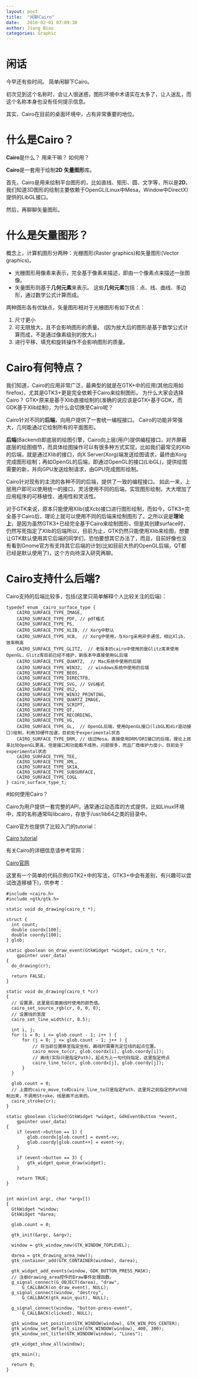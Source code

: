 ```yaml
---
layout: post
title:  "闲聊Cairo"
date:   2016-02-01 07:09:30
author: Jiang Biao
categories: Graphic
---
```


# 闲话

今早还有些时间。 简单闲聊下Cairo。

初次见到这个名称时，会让人很迷惑，图形环境中术语实在太多了，让人迷乱，而这个名称本身也没有任何提示信息。

其实，Cairo在目前的桌面环境中，占有非常重要的地位。

# 什么是Cairo？

**Cairo**是什么？ 用来干嘛？ 如何用？ 

**Cairo**是一套用于绘制**2D** **矢量图形**库。 

首先，Cairo是用来绘制平台图形的，比如直线、矩形、圆、文字等，所以是**2D**，我们知道3D图形的绘制主要依赖于OpenGL(Linux中Mesa，Window中DirectX)提供的LibGL接口。

然后，再聊聊矢量图形。

# 什么是矢量图形？

概念上，计算机图形分两种：光栅图形(Raster graphics)和矢量图形(Vector graphics)。 

- 光栅图形用像素来表示，完全基于像素来描述，即由一个像素点来描述一张图像。
- 矢量图形则基于**几何元素**来表示。 这些**几何元素**包括：点、线、曲线、多边形，通过数学公式计算而成。

两种图形各有优缺点，矢量图形相对于光栅图形有如下优点：
1. 尺寸更小
2. 可无限放大，且不会影响图形的质量。 (因为放大后的图形是基于数学公式计算而成，不是通过像素级别的放大。)
3. 进行平移、填充和旋转操作不会影响图形的质量。

# Cairo有何特点？

我们知道，Cairo的应用非常广泛，最典型的就是在GTK+中的应用(其他应用如firefox)，尤其是GTK3+更是完全依赖于Cairo来绘制图形。 为什么大家会选择Cairo？ GTK+原来是基于Xlib直接绘制的(准确的说应该是GTK+基于GDK，而GDK基于Xlib绘制)，为什么会切换至Cairo呢？

Cairo针对不同的**后端**，向用户提供了一套统一编程接口。 Cairo的功能非常强大，几何能通过它绘制所有的平面图形。

**后端**(Backend)即底层的绘图引擎，Cairo向上层(用户)提供编程接口，对齐屏蔽底层的绘图细节，而具体绘图操作可以有很多种方式实现，比如我们最常见的Xlib的后端，就是通过Xlib的接口，向X Server(Xorg)端发送绘图请求，最终由Xorg完成图形绘制；再如OpenGL的后端，即通过OpenGL的接口(LibGL)，提供绘图需要的新，并向GPU发送绘制请求，由GPU完成图形绘制。

Cairo针对现有的主流的各种不同的后端，提供了一致的编程接口。 如此一来，上层用户即可以使用统一的接口，灵活使用不同的后端，实现图形绘制，大大增加了应用程序的可移植性、通用性和灵活性。 

对于GTK来说，原本只能使用Xlib(或Xcb)接口进行图形绘制，而如今，GTK3+完全基于Cairo后，理论上就可以使用不同的后端来绘制图形了。之所以说是**理论上**，是因为虽然GTK3+已经完全基于Cairo来绘制图形，但是其创建surface时，仍然写死指定了Xlib的后端所以，目前为止，GTK仍然只能使用Xlib来绘图，想要让GTK默认使用其它后端的同学们，恐怕要想其它办法了，而且，目前好像也没有看到Gnome官方有支持其它后端的计划(比如目前大热的OpenGL后端，QT都已经是默认使用了)，这个方向待深入研究再聊。

# Cairo支持什么后端?

Cairo支持的后端比较多，包括(这里只简单解释个人比较关注的后端)：

	typedef enum _cairo_surface_type {
	    CAIRO_SURFACE_TYPE_IMAGE,
	    CAIRO_SURFACE_TYPE_PDF, // pdf格式
	    CAIRO_SURFACE_TYPE_PS,
	    CAIRO_SURFACE_TYPE_XLIB, // Xorg中默认
	    CAIRO_SURFACE_TYPE_XCB,  // Xorg中使用，与Xorg采用异步通信，相比Xlib，效率稍高
	    CAIRO_SURFACE_TYPE_GLITZ,  // 老版本的cairo中使用的是Glitz库来使用OpenGL，Glitz库目前已经不维护，新版本中直接使用GL后端
	    CAIRO_SURFACE_TYPE_QUARTZ,  // Mac系统中使用的后端
	    CAIRO_SURFACE_TYPE_WIN32,  // windows系统中使用的后端
	    CAIRO_SURFACE_TYPE_BEOS,
	    CAIRO_SURFACE_TYPE_DIRECTFB,
	    CAIRO_SURFACE_TYPE_SVG, // SVG格式
	    CAIRO_SURFACE_TYPE_OS2,
	    CAIRO_SURFACE_TYPE_WIN32_PRINTING,
	    CAIRO_SURFACE_TYPE_QUARTZ_IMAGE,
	    CAIRO_SURFACE_TYPE_SCRIPT,
	    CAIRO_SURFACE_TYPE_QT,
	    CAIRO_SURFACE_TYPE_RECORDING,
	    CAIRO_SURFACE_TYPE_VG,
	    CAIRO_SURFACE_TYPE_GL,  // OpenGL后端，使用OpenGL接口(libGL和dir驱动接口)绘制，利用3D硬件加速，目前处于experimental状态
	    CAIRO_SURFACE_TYPE_DRM, // 绕过Mesa，直接使用DRM/DRI接口的后端，理论上效率比较OpenGL更高，但是接口和功能都不成熟，问题很多，而且厂商维护力度小，目前处于experimental状态
	    CAIRO_SURFACE_TYPE_TEE,
	    CAIRO_SURFACE_TYPE_XML,
	    CAIRO_SURFACE_TYPE_SKIA,
	    CAIRO_SURFACE_TYPE_SUBSURFACE,
	    CAIRO_SURFACE_TYPE_COGL
	} cairo_surface_type_t;

#如何使用Cairo？

Cairo为用户提供一套完整的API，通常通过动态库的方式提供，比如Linux环境中，库的名称通常叫libcairo，存放于/usr/lib64之类的目录中。

Cairo官方也提供了比较入门的tutorial：

[Cairo tutorial](http://cairographics.org/tutorial/)

有关Cairo的详细信息请参考官网：

[Cairo官网](http://cairographics.org/)

这里有一个简单的代码示例(GTK2+中的写法，GTK3+中会有差别，有兴趣可以尝试改造移植下)，供参考：

	#include <cairo.h>
	#include <gtk/gtk.h>
	
	static void do_drawing(cairo_t *);
	
	struct {
	  int count;
	  double coordx[100];
	  double coordy[100];
	} glob;
	
	static gboolean on_draw_event(GtkWidget *widget, cairo_t *cr, 
	    gpointer user_data)
	{
	  do_drawing(cr);
	
	  return FALSE;
	}
	
	static void do_drawing(cairo_t *cr)
	{
	  // 设置源，这里是后面画线时使用的颜色值。
	  cairo_set_source_rgb(cr, 0, 0, 0);
	  // 设置线的宽度
	  cairo_set_line_width(cr, 0.5);
	
	  int i, j;
	  for (i = 0; i <= glob.count - 1; i++ ) {
	      for (j = 0; j <= glob.count - 1; j++ ) {
			  // 将当前位置移至指定坐标，画线时需要先定位线的起点位置。
	          cairo_move_to(cr, glob.coordx[i], glob.coordy[i]);
			  // 画线(实际只是指定Path)，起点为上一句代码指定，这里指定终点
	          cairo_line_to(cr, glob.coordx[j], glob.coordy[j]);
	      }
	  }
	
	  glob.count = 0;
	  // 上面的cairo_move_to和cairo_line_to只是指定Path，这里将之前指定的Path绘制出来，不调用Stroke，线是画不出来的。
	  cairo_stroke(cr);    
	}
	
	static gboolean clicked(GtkWidget *widget, GdkEventButton *event,
	    gpointer user_data)
	{
	    if (event->button == 1) {
	        glob.coordx[glob.count] = event->x;
	        glob.coordy[glob.count++] = event->y;
	    }
	
	    if (event->button == 3) {
	        gtk_widget_queue_draw(widget);
	    }
	
	    return TRUE;
	}
	
	
	int main(int argc, char *argv[])
	{
	  GtkWidget *window;
	  GtkWidget *darea;
	  
	  glob.count = 0;
	
	  gtk_init(&argc, &argv);
	
	  window = gtk_window_new(GTK_WINDOW_TOPLEVEL);
	
	  darea = gtk_drawing_area_new();
	  gtk_container_add(GTK_CONTAINER(window), darea);
	 
	  gtk_widget_add_events(window, GDK_BUTTON_PRESS_MASK);
	  // 注册drawing_area控件的Draw事件处理函数。
	  g_signal_connect(G_OBJECT(darea), "draw", 
	      G_CALLBACK(on_draw_event), NULL); 
	  g_signal_connect(window, "destroy",
	      G_CALLBACK(gtk_main_quit), NULL);  
	    
	  g_signal_connect(window, "button-press-event", 
	      G_CALLBACK(clicked), NULL);
	 
	  gtk_window_set_position(GTK_WINDOW(window), GTK_WIN_POS_CENTER);
	  gtk_window_set_default_size(GTK_WINDOW(window), 400, 300); 
	  gtk_window_set_title(GTK_WINDOW(window), "Lines");
	
	  gtk_widget_show_all(window);
	
	  gtk_main();
	
	  return 0;
	}







